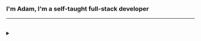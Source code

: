### I'm Adam, I'm a self-taught full-stack developer
---
<!-- <img src="https://cdn0.tnwcdn.com/wp-content/blogs.dir/1/files/2016/02/oops.gif"> -->
<!-- <img src="https://64.media.tumblr.com/385739a529a06f6cf8cdc30bf08706ca/tumblr_o2tj040fCY1tooympo1_400.gifv"> -->
<br>






<details>
<summary></summary>
|[check out a recent blog post](https://adamhunter.website/#//blog)|[email me](mailto:adamhunter928@gmail.com)|
|---|---|
</details>


<!---
Adamhunter108/Adamhunter108 is a ✨ special ✨ repository because its `README.md` (this file) appears on your GitHub profile.
You can click the Preview link to take a look at your changes.
--->
